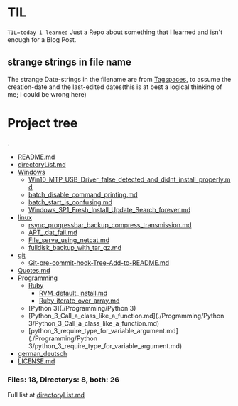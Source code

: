 # TIL

`TIL=today i learned`
Just a Repo about something that I learned and isn't enough for a Blog Post.

## strange strings in file name
The strange Date-strings in the filename are from [Tagspaces](https://tagspaces.org), to assume the creation-date and the last-edited dates(this is at best a logical thinking of me; I could be wrong here)


# Project tree

.
 * [README.md](./README.md)
 * [directoryList.md](./directoryList.md)
 * [Windows](./Windows)
   * [Win10_MTP_USB_Driver_false_detected_and_didnt_install_properly.md](./Windows/Win10_MTP_USB_Driver_false_detected_and_didnt_install_properly.md)
   * [batch_disable_command_printing.md](./Windows/batch_disable_command_printing.md)
   * [batch_start_is_confusing.md](./Windows/batch_start_is_confusing.md)
   * [Windows_SP1_Fresh_Install_Update_Search_forever.md](./Windows/Windows_SP1_Fresh_Install_Update_Search_forever.md)
 * [linux](./linux)
   * [rsync_progressbar_backup_compress_transmission.md](./linux/rsync_progressbar_backup_compress_transmission.md)
   * [APT_.dat_fail.md](./linux/APT_.dat_fail.md)
   * [File_serve_using_netcat.md](./linux/File_serve_using_netcat.md)
   * [fulldisk_backup_with_tar_gz.md](./linux/fulldisk_backup_with_tar_gz.md)
 * [git](./git)
   * [Git-pre-commit-hook-Tree-Add-to-README.md](./git/Git-pre-commit-hook-Tree-Add-to-README.md)
 * [Quotes.md](./Quotes.md)
 * [Programming](./Programming)
   * [Ruby](./Programming/Ruby)
     * [RVM_default_install.md](./Programming/Ruby/RVM_default_install.md)
     * [Ruby_iterate_over_array.md](./Programming/Ruby/Ruby_iterate_over_array.md)
   * [Python 3](./Programming/Python 3)
   * [Python_3_Call_a_class_like_a_function.md](./Programming/Python 3/Python_3_Call_a_class_like_a_function.md)
   * [python_3_require_type_for_variable_argument.md](./Programming/Python 3/python_3_require_type_for_variable_argument.md)
 * [german_deutsch](./german_deutsch)
 * [LICENSE.md](./LICENSE.md)


### Files: 18, Directorys: 8, both: 26


 Full list at [directoryList.md](./directoryList.md)